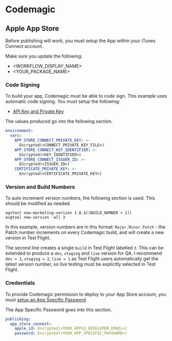 # Codemagic

## Apple App Store

Before publishing will work, you must setup the App within your iTunes Connect account.

Make sure you update the following:

- <WORKFLOW_DISPLAY_NAME>
- <YOUR_PACKAGE_NAME>

### Code Signing

To build your app, Codemagic must be able to code sign. This example uses automatic code signing. You must setup the following:

- [API Key and Private Key](https://docs.codemagic.io/code-signing-yaml/signing/)

The values produced go into the following section.

```yaml
environment:
  vars:
    APP_STORE_CONNECT_PRIVATE_KEY: >-
      Encrypted(<CONNECT_PRIVATE_KEY_FILE>)
    APP_STORE_CONNECT_KEY_IDENTIFIER: >-
      Encrypted(<KEY_IDENTIFIER>)
    APP_STORE_CONNECT_ISSUER_ID: >-
      Encrypted(<ISSUER_ID>)
    CERTIFICATE_PRIVATE_KEY: >-
      Encrypted(<CERTIFICATE_PRIVATE_KEY>)
```

### Version and Build Numbers

To auto increment version numbers, the following section is used. This should be modified as needed.

```shell
agvtool new-marketing-version 1.0.$((BUILD_NUMBER + 1))
avgtool new-version -all 3
```

In this example, version numbers are in this format: `Major.Minor.Patch` - the Patch number increments on every Codemagic build, and will create a new version in Test Flight.

The second line creates a single `build` in Test Flight labelled `3`. This can be extended to produce a `dev`, `staging` and `live` version for QA. I recommend `dev = 3`, `staging = 2`, `live = 1` as Test Flight users automatically get the latest version number, so live testing must be explicitly selected in Test Flight.

### Credentials

To provide Codemagic permission to deploy to your App Store account, you must [setup an App Specific Password](https://support.apple.com/en-gb/HT204397)

The App Specific Password goes into this section.

```yaml
publishing:
  app_store_connect:
    apple_id: Encrypted(<YOUR_APPLE_DEVELOPER_EMAIL>)
    password: Encrypted(<YOUR_APP_SPECIFIC_PASSWORD>)
```
